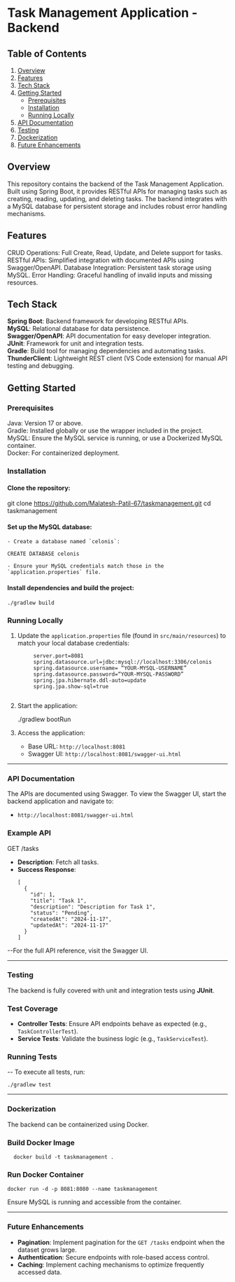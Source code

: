 # Task Management Application - Backend

## Table of Contents

1. [Overview](#overview)
2. [Features](#features)
3. [Tech Stack](#tech-stack)
4. [Getting Started](#getting-started)
   - [Prerequisites](#prerequisites)
   - [Installation](#installation)
   - [Running Locally](#running-locally)
5. [API Documentation](#api-documentation)
6. [Testing](#testing)
7. [Dockerization](#dockerization)
8. [Future Enhancements](#future-enhancements)


## Overview
This repository contains the backend of the Task Management Application. Built using Spring Boot, it provides RESTful APIs for managing tasks such as creating, reading, updating, and deleting tasks. The backend integrates with a MySQL database for persistent storage and includes robust error handling mechanisms.

## Features
CRUD Operations: Full Create, Read, Update, and Delete support for tasks.
RESTful APIs: Simplified integration with documented APIs using Swagger/OpenAPI.
Database Integration: Persistent task storage using MySQL.
Error Handling: Graceful handling of invalid inputs and missing resources.

## Tech Stack
**Spring Boot**: Backend framework for developing RESTful APIs.  
**MySQL**: Relational database for data persistence.  
**Swagger/OpenAPI**: API documentation for easy developer integration.  
**JUnit**: Framework for unit and integration tests.    
**Gradle**: Build tool for managing dependencies and automating tasks.    
**ThunderClient**: Lightweight REST client (VS Code extension) for manual API testing and debugging.  

## Getting Started
### Prerequisites
Java: Version 17 or above.  
Gradle: Installed globally or use the wrapper included in the project.  
MySQL: Ensure the MySQL service is running, or use a Dockerized MySQL container.  
Docker: For containerized deployment.  
### Installation

#### Clone the repository:

git clone https://github.com/Malatesh-Patil-67/taskmanagement.git
cd taskmanagement

#### Set up the MySQL database:
    - Create a database named `celonis`:
    
    CREATE DATABASE celonis
    
    - Ensure your MySQL credentials match those in the `application.properties` file.

#### Install dependencies and build the project:
    
    ./gradlew build
    

### Running Locally

1. Update the `application.properties` file (found in `src/main/resources`) to match your local database credentials:
   ```
        server.port=8081  
        spring.datasource.url=jdbc:mysql://localhost:3306/celonis  
        spring.datasource.username= “YOUR-MYSQL-USERNAME”  
        spring.datasource.password=“YOUR-MYSQL-PASSWORD”  
        spring.jpa.hibernate.ddl-auto=update  
        spring.jpa.show-sql=true  
      
3. Start the application:
    
    ./gradlew bootRun
    
4. Access the application:
    - Base URL: `http://localhost:8081`
    - Swagger UI: `http://localhost:8081/swagger-ui.html`

---

###  API Documentation

The APIs are documented using Swagger. To view the Swagger UI, start the backend application and navigate to:

- `http://localhost:8081/swagger-ui.html`

### Example API

GET /tasks

- **Description**: Fetch all tasks.
- **Success Response**:
  ```
  [
    {
      "id": 1,
      "title": "Task 1",
      "description": "Description for Task 1",
      "status": "Pending",
      "createdAt": "2024-11-17",
      "updatedAt": "2024-11-17"
    }
  ]

--For the full API reference, visit the Swagger UI.

---

###  Testing

The backend is fully covered with unit and integration tests using **JUnit**.

### Test Coverage

- **Controller Tests**: Ensure API endpoints behave as expected (e.g., `TaskControllerTest`).
- **Service Tests**: Validate the business logic (e.g., `TaskServiceTest`).

### Running Tests

-- To execute all tests, run:

    ./gradlew test

---

###  Dockerization

The backend can be containerized using Docker.

### Build Docker Image
  
      docker build -t taskmanagement .  

###  Run Docker Container

    docker run -d -p 8081:8080 --name taskmanagement

Ensure MySQL is running and accessible from the container.

---

###  Future Enhancements

- **Pagination**: Implement pagination for the `GET /tasks` endpoint when the dataset grows large.
- **Authentication**: Secure endpoints with role-based access control.
- **Caching**: Implement caching mechanisms to optimize frequently accessed data.
